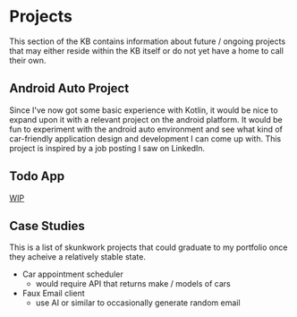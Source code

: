 # Projects

This section of the KB contains information about future / ongoing projects that may either reside within the KB itself or do not yet have a home to call their own.

## Android Auto Project

Since I've now got some basic experience with Kotlin, it would be nice to expand upon it with a relevant project on the android platform. It would be fun to experiment with the android auto environment and see what kind of car-friendly application design and development I can come up with. This project is inspired by a job posting I saw on LinkedIn.

## Todo App

[WIP](Todo/readme.md)

## Case Studies

This is a list of skunkwork projects that could graduate to my portfolio once they acheive a relatively stable state.

- Car appointment scheduler
  - would require API that returns make / models of cars
- Faux Email client
  - use AI or similar to occasionally generate random email